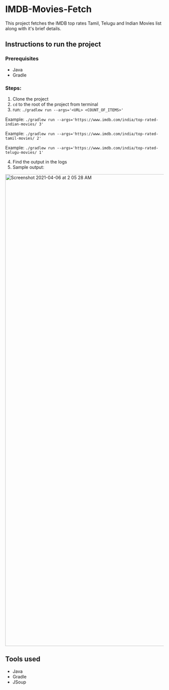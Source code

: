 # IMDB-Movies-Fetch
This project fetches the IMDB top rates Tamil, Telugu and Indian Movies list along with it's brief details.
## Instructions to run the project
### Prerequisites
* Java
* Gradle
### Steps:
1. Clone the project
2. `cd` to the root of the project from terminal
3. run: `./gradlew run --args='<URL> <COUNT_OF_ITEMS>'`

  Example: `./gradlew run --args='https://www.imdb.com/india/top-rated-indian-movies/ 3'`
  
  Example: `./gradlew run --args='https://www.imdb.com/india/top-rated-tamil-movies/ 2'`
  
  Example: `./gradlew run --args='https://www.imdb.com/india/top-rated-telugu-movies/ 1'`
  
4. Find the output in the logs
5. Sample output:
<img width="1501" alt="Screenshot 2021-04-06 at 2 05 28 AM" src="https://user-images.githubusercontent.com/34762451/113623873-9089e780-967c-11eb-9b4e-fa8db194afe0.png">

## Tools used
* Java
* Gradle 
* JSoup
